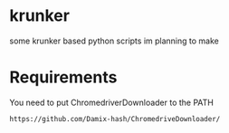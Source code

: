 # krunker

some krunker based python scripts im planning to make

# Requirements

You need to put ChromedriverDownloader to the PATH
```
https://github.com/Damix-hash/ChromedriveDownloader/
```

